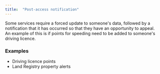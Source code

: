 ```yaml
---
title:  "Post-access notification"
---
```


Some services require a forced update to someone's data, followed by a notification that it has occurred so that they have an opportunity to appeal. An example of this is if points for speeding need to be added to someone's driving licence.

### Examples
* Driving licence points
* Land Registry property alerts
